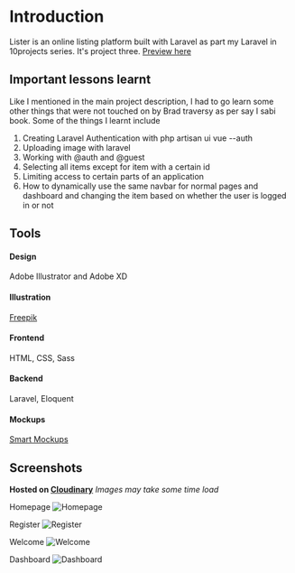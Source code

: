 # Introduction
Lister is an online listing platform built with Laravel as part my Laravel in 10projects series. It's project three. [Preview here](http://list-er.herokuapp.com/)

## Important lessons learnt
Like I mentioned in the main project description, I had to go learn some other things that were not touched on by Brad traversy as per say I sabi book. Some of the things I learnt include

1. Creating Laravel Authentication with php artisan ui vue --auth
2. Uploading image with laravel
3. Working with @auth and @guest
4. Selecting all items except for item with a certain id
5. Limiting access to certain parts of an application
6. How to dynamically use the same navbar for normal pages and dashboard and changing the item based on whether the user is logged in or not

## Tools

#### Design
Adobe Illustrator and Adobe XD

#### Illustration
[Freepik](http://www.freepik.com)

#### Frontend
HTML, CSS, Sass

#### Backend
Laravel, Eloquent

#### Mockups
[Smart Mockups](https://smartmockups.com/)

## Screenshots
__Hosted on [Cloudinary](https://cloudinary.com/)__
*Images may take some time load*

Homepage
![Homepage](https://res.cloudinary.com/aremusmog/image/upload/v1580982169/Laravel%20in%2010%20project%20screenshots/Lister_Homepage_uatmwp.jpg)

Register
![Register](https://res.cloudinary.com/aremusmog/image/upload/v1580982167/Laravel%20in%2010%20project%20screenshots/Lister_Register_xinv49.jpg)

Welcome
![Welcome](https://res.cloudinary.com/aremusmog/image/upload/v1580982170/Laravel%20in%2010%20project%20screenshots/Lister_Welcome_Page_z4q3ip.jpg)

Dashboard
![Dashboard](https://res.cloudinary.com/aremusmog/image/upload/v1580982168/Laravel%20in%2010%20project%20screenshots/Lister_Dashboard_j7f8vt.jpg)